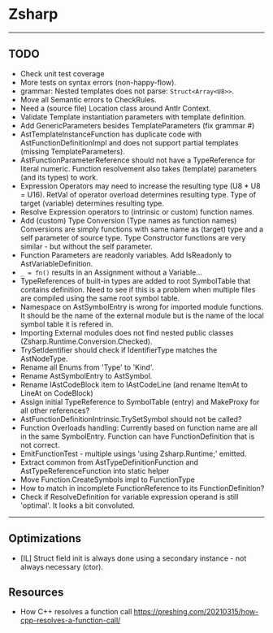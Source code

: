 ﻿# Zsharp

---

## TODO

- Check unit test coverage
- More tests on syntax errors (non-happy-flow).
- grammar: Nested templates does not parse: `Struct<Array<U8>>`.
- Move all Semantic errors to CheckRules.
- Need a (source file) Location class around Antlr Context.
- Validate Template instantiation parameters with template definition.
- Add GenericParameters besides TemplateParameters (fix grammar #)
- AstTemplateInstanceFunction has duplicate code with AstFunctionDefinitionImpl 
    and does not support partial templates (missing TemplateParameters).
- AstFunctionParameterReference should not have a TypeReference for literal numeric.
    Function resolvement also takes (template) parameters (and its types) to work.
- Expression Operators may need to increase the resulting type (U8 * U8 = U16).
    RetVal of operator overload determines resulting type.
    Type of target (variable) determines resulting type.
- Resolve Expression operators to (intrinsic or custom) function names.
- Add (custom) Type Conversion (Type names as function names)
    Conversions are simply functions with same name as (target) type and a self parameter of source type.
    Type Constructor functions are very similar - but without the self parameter.
- Function Parameters are readonly variables. Add IsReadonly to AstVariableDefinition.
- `_ = fn()` results in an Assignment without a Variable...
- TypeReferences of built-in types are added to root SymbolTable that contains definition.
    Need to see if this is a problem when multiple files are compiled using the same root symbol table.
- Namespace on AstSymbolEntry is wrong for imported module functions. 
    It should be the name of the external module but is the name of the local symbol table it is refered in.
- Importing External modules does not find nested public classes (Zsharp.Runtime.Conversion.Checked).
- TrySetIdentifier should check if IdentifierType matches the AstNodeType.
- Rename all Enums from 'Type' to 'Kind'.
- Rename AstSymbolEntry to AstSymbol.
- Rename IAstCodeBlock item to IAstCodeLine (and rename ItemAt to LineAt on CodeBlock)
- Assign initial TypeReference to SymbolTable (entry) and MakeProxy for all other references?
- AstFunctionDefinitionIntrinsic.TrySetSymbol should not be called?
- Function Overloads handling: Currently based on function name are all in the same SymbolEntry.
    Function can have FunctionDefinition that is not correct.
- EmitFunctionTest - multiple usings 'using Zsharp.Runtime;' emitted.
- Extract common from AstTypeDefinitionFunction and AstTypeReferenceFunction into static helper
- Move Function.CreateSymbols impl to FunctionType
- How to match in incomplete FunctionReference to its FunctionDefinition?
- Check if ResolveDefinition for variable expression operand is still 'optimal'.
    It looks a bit convoluted.

---

## Optimizations

- [IL] Struct field init is always done using a secondary instance - not always necessary (ctor).

## Resources

- How C++ resolves a function call https://preshing.com/20210315/how-cpp-resolves-a-function-call/

